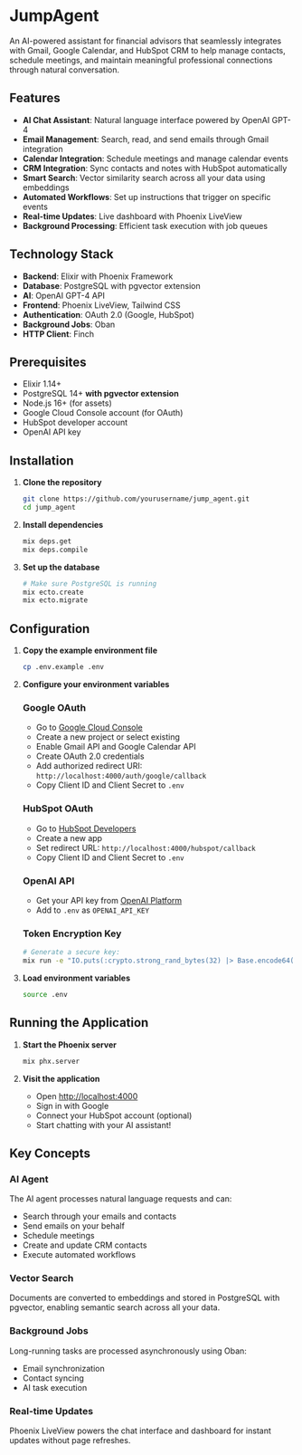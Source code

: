 # JumpAgent

An AI-powered assistant for financial advisors that seamlessly integrates with Gmail, Google Calendar, and HubSpot CRM to help manage contacts, schedule meetings, and maintain meaningful professional connections through natural conversation.

## Features

- **AI Chat Assistant**: Natural language interface powered by OpenAI GPT-4
- **Email Management**: Search, read, and send emails through Gmail integration
- **Calendar Integration**: Schedule meetings and manage calendar events
- **CRM Integration**: Sync contacts and notes with HubSpot automatically
- **Smart Search**: Vector similarity search across all your data using embeddings
- **Automated Workflows**: Set up instructions that trigger on specific events
- **Real-time Updates**: Live dashboard with Phoenix LiveView
- **Background Processing**: Efficient task execution with job queues

## Technology Stack

- **Backend**: Elixir with Phoenix Framework
- **Database**: PostgreSQL with pgvector extension
- **AI**: OpenAI GPT-4 API
- **Frontend**: Phoenix LiveView, Tailwind CSS
- **Authentication**: OAuth 2.0 (Google, HubSpot)
- **Background Jobs**: Oban
- **HTTP Client**: Finch

## Prerequisites

- Elixir 1.14+
- PostgreSQL 14+ **with pgvector extension**
- Node.js 16+ (for assets)
- Google Cloud Console account (for OAuth)
- HubSpot developer account
- OpenAI API key

## Installation

1. **Clone the repository**
   ```bash
   git clone https://github.com/yourusername/jump_agent.git
   cd jump_agent
   ```

2. **Install dependencies**
   ```bash
   mix deps.get
   mix deps.compile
   ```

3. **Set up the database**
   ```bash
   # Make sure PostgreSQL is running
   mix ecto.create
   mix ecto.migrate
   ```

## Configuration

1. **Copy the example environment file**
   ```bash
   cp .env.example .env
   ```

2. **Configure your environment variables**

   ### Google OAuth
    - Go to [Google Cloud Console](https://console.cloud.google.com)
    - Create a new project or select existing
    - Enable Gmail API and Google Calendar API
    - Create OAuth 2.0 credentials
    - Add authorized redirect URI: `http://localhost:4000/auth/google/callback`
    - Copy Client ID and Client Secret to `.env`

   ### HubSpot OAuth
    - Go to [HubSpot Developers](https://developers.hubspot.com)
    - Create a new app
    - Set redirect URL: `http://localhost:4000/hubspot/callback`
    - Copy Client ID and Client Secret to `.env`

   ### OpenAI API
    - Get your API key from [OpenAI Platform](https://platform.openai.com)
    - Add to `.env` as `OPENAI_API_KEY`

   ### Token Encryption Key
   ```bash
   # Generate a secure key:
   mix run -e "IO.puts(:crypto.strong_rand_bytes(32) |> Base.encode64())"
   ```

3. **Load environment variables**
   ```bash
   source .env
   ```

## Running the Application

1. **Start the Phoenix server**
   ```bash
   mix phx.server
   ```

2. **Visit the application**
    - Open [http://localhost:4000](http://localhost:4000)
    - Sign in with Google
    - Connect your HubSpot account (optional)
    - Start chatting with your AI assistant!

## Key Concepts

### AI Agent
The AI agent processes natural language requests and can:
- Search through your emails and contacts
- Send emails on your behalf
- Schedule meetings
- Create and update CRM contacts
- Execute automated workflows

### Vector Search
Documents are converted to embeddings and stored in PostgreSQL with pgvector, enabling semantic search across all your data.

### Background Jobs
Long-running tasks are processed asynchronously using Oban:
- Email synchronization
- Contact syncing
- AI task execution

### Real-time Updates
Phoenix LiveView powers the chat interface and dashboard for instant updates without page refreshes.
